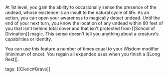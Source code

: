 At 1st level, you gain the ability to occasionally sense the presence of the undead, whose existence is an insult to the natural cycle of life. As an action, you can open your awareness to magically detect undead. Until the end of your next turn, you know the location of any undead within 60 feet of you that isn't behind total cover and that isn't protected from [[School of Divination]] magic. This sense doesn't tell you anything about a creature's capabilities or identity.

You can use this feature a number of times equal to your Wisdom modifier (minimum of once). You regain all expended uses when you finish a [[Long Rest]].

tags: [[Cleric#Grave]]